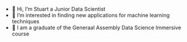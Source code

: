 - 👋 Hi, I’m Stuart a Junior Data Scientist
- 👀 I’m interested in finding new applications for machine learning techniques
- 🌱 I am a graduate of the Generaal Assembly Data Science Immersive course
